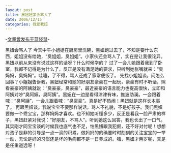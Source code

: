 ```yaml
---
layout: post
title: 黑妞妞学会骂人了
date: 2006/12/15
categories: 我爱我妞
---
```


-[文章曾发布于蓝袋鼠](http://landaishu.hi2net.com/home/blog_read.asp?id=4175&blogid=20815)-


黑妞会骂人了
 今天中午小姐姐在厨房里洗碗，黑妞跑过去了，不知是要什么东西，姐姐没有给她，“臭姐姐，臭姐姐”。小家伙还会骂人了，实在是让我很诧异。黑妞以前从来没有说过这样的话呀？什么时候学的？
 过了一会儿她跟着我到了卧室，我都不记得是为什么了，反正是没有满足她的要求，只听到她张嘴就来：“臭妈妈，臭妈妈”。哇噻，了不得，骂人还成了家常便饭了。
 先找小姐姐谈。问怎么回事？小姐姐告诉我，黑妞经常和她的好朋友豪豪在一起玩，豪豪有时不听话，照看豪豪的阿姨就说：“臭豪豪，臭豪豪”，最近豪豪的语言能力也提高很快，立即和阿姨对吵“臭阿姨，臭阿姨”。黑妞在一边是看得津津有味，推波助澜。一会跟着喊：“臭阿姨”，一会儿跟着喊：“臭豪豪”。真是好不热闹！黑妞就是这样长本事了。
 再跟黑妞谈。我说宝宝不要那样说话，骂人不礼貌，不是好孩子。我们黑妞要做一个乖宝宝，那样妈妈才喜欢。也不知她听懂多少，反正是看我一脸严肃的样子，黑妞赶紧对我说：“好朋友，不骂人”。听到她这么回答，我也长出了一口气。
 其实刚才同宝宝谈的时候我也底气也不足，怕黑妞跟我犯倔，还不好对付呢！想想对孩子是非的引导是一点一滴的积累，做妈妈的的确要时时刻刻的关注宝宝的一举一动，无论是好的习惯还是坏的毛病都不是一日养成的。嗨，黑妞才两岁呢，真是是任重道远呀！
